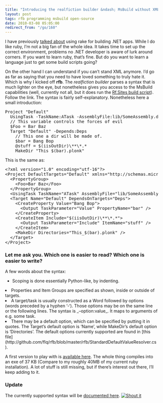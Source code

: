 ```yaml
---
title: "Introducing the realfiction builder &ndash; MsBuild without XML"
layout: post
tags: rfb programming msbuild open-source
date: 2010-03-08 05:05:00
redirect_from: "/go/160"
---
```


I have previously [talked about](/go/144) using rake for building .NET apps. While I do like ruby, I’m not a big fan of the whole idea. It takes time to set up the correct environment, problems no .NET developer is aware of lurk around corners. If you want to learn ruby, that’s fine. But do you want to learn a language just to get some build scripts going?

On the other hand I can understand if you can’t stand XML anymore. I’d go as far as saying that you need to have loved something to truly hate it. Which is why I kicked off **rfb**. The _realfiction builder_ parses a syntax that is much lighter on the eye, but nonetheless gives you access to the MsBuild capabilities (well, currently not all, but it does run the [Rf.Sites build script](http://github.com/flq/Rf.Sites/blob/master/build.rfb)). Follow the link. The syntax is fairly self-explanatory. Nonetheless here a small introduction:
 <div style="padding-bottom: 0px; margin: 0px; padding-left: 0px; padding-right: 0px; display: inline; float: none; padding-top: 0px" id="scid:812469c5-0cb0-4c63-8c15-c81123a09de7:1d8948e9-82ba-4f83-b26f-d1c1b548b2d9" class="wlWriterEditableSmartContent"><pre name="code" class="c#">Project "Default"
  UsingTask -TaskName:ATask -AssemblyFile:lib/SomeAssembly.dll
  // This variable controls the forces of evil
  $Foo = Bar Baz
  Target "Default" -Depends:Deps
    // This one a dir will be made of.
    $bar = Bang Bop
    @stuff = $(iisOutDir)\**\*.*
    MakeDir "This_$(bar).plonk"
</pre></div>

This is the same as:

<div style="padding-bottom: 0px; margin: 0px; padding-left: 0px; padding-right: 0px; display: inline; float: none; padding-top: 0px" id="scid:812469c5-0cb0-4c63-8c15-c81123a09de7:bdec6781-7f39-44ed-b150-a6107273a5f0" class="wlWriterEditableSmartContent"><pre name="code" class="xml">&lt;?xml version="1.0" encoding="utf-16"?&gt;
&lt;Project DefaultTargets="Default" xmlns="http://schemas.microsoft.com/developer/msbuild/2003"&gt;
  &lt;PropertyGroup&gt;
    &lt;Foo&gt;Bar Baz&lt;/Foo&gt;
  &lt;/PropertyGroup&gt;
  &lt;UsingTask TaskName="ATask" AssemblyFile="lib/SomeAssembly.dll" /&gt;
  &lt;Target Name="Default" DependsOnTargets="Deps"&gt;
    &lt;CreateProperty Value="Bang Bop"&gt;
      &lt;Output TaskParameter="Value" PropertyName="bar" /&gt;
    &lt;/CreateProperty&gt;
    &lt;CreateItem Include="$(iisOutDir)\**\*.*"&gt;
      &lt;Output TaskParameter="Include" ItemName="stuff" /&gt;
    &lt;/CreateItem&gt;
    &lt;MakeDir Directories="This_$(bar).plonk" /&gt;
  &lt;/Target&gt;
&lt;/Project&gt;
</pre></div>

### Let me ask you. Which one is easier to read? Which one is easier to write?

A few words about the syntax:

*   Scoping is done essentially Python-like, by indenting. 
<li>Properties and Item Groups are specified as shown, inside or outside of targets. 
<li>A target/task is usually constructed as a Word followed by options (words preceded by a hyphen ‘-‘). Those options may be on the same line or the following lines. The syntax is _–option:value_. It maps to arguments of e.g. some task. 
<li>There may be a default option, which can be specified by putting it in quotes. The Target’s default option is ‘Name’, while MakeDir’s default option is ‘Directories’. The default options currently supported are found in [this file](http://github.com/flq/rfb/blob/master/rfb/StandardDefaultValueResolver.cs).

A first version to play with is [available here](http://github.com/flq/rfb). The whole thing compiles into an exe of 37 KB (Compare to my roughly 40MB of my current ruby installation). A lot of stuff is still missing, but if there’s interest out there, I’ll keep adding to it.

### Update

The currently supported syntax will be [documented here](http://wiki.github.com/flq/rfb/syntax).
[![Shout it](http://dotnetshoutout.com/image.axd?url=http%3A%2F%2Frealfiction.net%2Fgo%2F160)](http://dotnetshoutout.com/Introducing-the-realfiction-builder-MsBuild-without-XML)